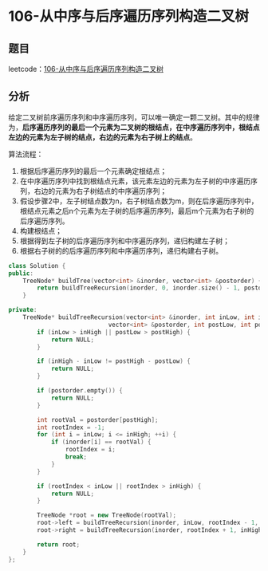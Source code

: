 # 106-从中序与后序遍历序列构造二叉树

## 题目

leetcode：[106-从中序与后序遍历序列构造二叉树](https://leetcode-cn.com/problems/construct-binary-tree-from-inorder-and-postorder-traversal/)


## 分析

给定二叉树前序遍历序列和中序遍历序列，可以唯一确定一颗二叉树。其中的规律为，**后序遍历序列的最后一个元素为二叉树的根结点，在中序遍历序列中，根结点左边的元素为左子树的结点，右边的元素为右子树上的结点**。

算法流程：

1. 根据后序遍历序列的最后一个元素确定根结点；
2. 在中序遍历序列中找到根结点元素，该元素左边的元素为左子树的中序遍历序列，右边的元素为右子树结点的中序遍历序列；
3. 假设步骤2中，左子树结点数为n，右子树结点数为m，则在后序遍历序列中，根结点元素之后n个元素为左子树的后序遍历序列，最后m个元素为右子树的后序遍历序列。
4. 构建根结点；
5. 根据得到左子树的后序遍历序列和中序遍历序列，递归构建左子树；
6. 根据右子树的的后序遍历序列和中序遍历序列，递归构建右子树。

```c++
class Solution {
public:
    TreeNode* buildTree(vector<int> &inorder, vector<int> &postorder) {
        return buildTreeRecursion(inorder, 0, inorder.size() - 1, postorder, 0, postorder.size() - 1);
    }

private:
    TreeNode* buildTreeRecursion(vector<int> &inorder, int inLow, int inHigh, 
                            vector<int> &postorder, int postLow, int postHigh) {
        if (inLow > inHigh || postLow > postHigh) {
            return NULL;
        }

        if (inHigh - inLow != postHigh - postLow) {
            return NULL;
        }

        if (postorder.empty()) {
            return NULL;
        }

        int rootVal = postorder[postHigh];
        int rootIndex = -1;
        for (int i = inLow; i <= inHigh; ++i) {
            if (inorder[i] == rootVal) {
                rootIndex = i;
                break;
            }
        }

        if (rootIndex < inLow || rootIndex > inHigh) {
            return NULL;
        }

        TreeNode *root = new TreeNode(rootVal);
        root->left = buildTreeRecursion(inorder, inLow, rootIndex - 1, postorder, postLow, postLow + (rootIndex - 1 - inLow));
        root->right = buildTreeRecursion(inorder, rootIndex + 1, inHigh, postorder, postLow + (rootIndex - 1 - inLow) + 1, postHigh - 1);

        return root;
    }
};
```

